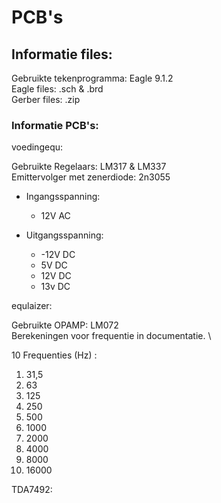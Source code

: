 # PCB's

## Informatie files:
Gebruikte tekenprogramma: Eagle 9.1.2 \
Eagle files: .sch & .brd \
Gerber files: .zip

### Informatie PCB's:
voedingequ:

Gebruikte Regelaars: LM317 & LM337 \
Emittervolger met zenerdiode: 2n3055

* Ingangsspanning:
  * 12V AC

* Uitgangsspanning:
  * -12V DC
  *   5V DC
  *  12V DC
  *  13v DC   

equlaizer:

Gebruikte OPAMP: LM072 \
Berekeningen voor frequentie in documentatie. \ 

10 Frequenties (Hz) :
1. 31,5
2. 63
3. 125
4. 250
5. 500
6. 1000
7. 2000
8. 4000
9. 8000
10. 16000

TDA7492:


